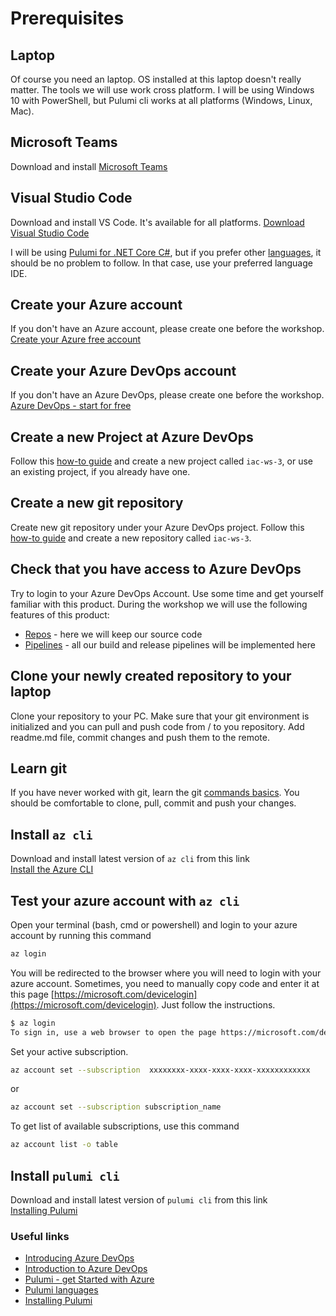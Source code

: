# Prerequisites

## Laptop

Of course you need an laptop. OS installed at this laptop doesn't really matter. The tools we will use work cross platform. I will be using Windows 10 with PowerShell, but Pulumi cli works at all platforms (Windows, Linux, Mac).

## Microsoft Teams

Download and install [Microsoft Teams](https://products.office.com/en-US/microsoft-teams/group-chat-software)

## Visual Studio Code

Download and install VS Code. It's available for all platforms.
[Download Visual Studio Code](https://code.visualstudio.com/download)

I will be using [Pulumi for .NET Core C#](https://www.pulumi.com/docs/intro/languages/dotnet/), but if you prefer other [languages](https://www.pulumi.com/docs/intro/languages/), it should be no problem to follow. In that case, use your preferred language IDE.

## Create your Azure account

If you don't have an Azure account, please create one before the workshop.
[Create your Azure free account](https://azure.microsoft.com/en-us/free/?WT.mc_id=AZ-MVP-5003837)

## Create your Azure DevOps account

If you don't have an Azure DevOps, please create one before the workshop.
[Azure DevOps - start for free](https://azure.microsoft.com/en-gb/services/devops/?WT.mc_id=DOP-MVP-5003837)

## Create a new Project at Azure DevOps

Follow this [how-to guide](https://docs.microsoft.com/en-us/azure/devops/organizations/projects/create-project?WT.mc_id=DOP-MVP-5003837) and create a new project called `iac-ws-3`, or use an existing project, if you already have one.

## Create a new git repository

Create new git repository under your Azure DevOps project. Follow this [how-to guide](https://docs.microsoft.com/en-us/azure/devops/repos/git/create-new-repo?WT.mc_id=DOP-MVP-5003837) and create a new repository called `iac-ws-3`.

## Check that you have access to Azure DevOps

Try to login to your Azure DevOps Account. Use some time and get yourself familiar with this product. During the workshop we will use the following features of this product:

* [Repos](https://docs.microsoft.com/en-gb/azure/devops/repos/get-started/what-is-repos?WT.mc_id=DOP-MVP-5003837) - here we will keep our source code
* [Pipelines](https://docs.microsoft.com/en-gb/azure/devops/pipelines/get-started/what-is-azure-pipelines?WT.mc_id=DOP-MVP-5003837) - all our build and release pipelines will be implemented here

## Clone your newly created repository to your laptop

Clone your repository to your PC. Make sure that your git environment is initialized and you can pull and push code from / to you repository. Add readme.md file, commit changes and push them to the remote.

## Learn git

If you have never worked with git, learn the git [commands basics](https://docs.gitlab.com/ee/gitlab-basics/start-using-git.html). You should be comfortable to clone, pull, commit and push your changes.

## Install `az cli`

Download and install latest version of `az cli` from this link  
[Install the Azure CLI](https://docs.microsoft.com/en-us/cli/azure/install-azure-cli?view=azure-cli-latest&WT.mc_id=AZ-MVP-5003837)

## Test your azure account with `az cli`

Open your terminal (bash, cmd or powershell) and login to your azure account by running this command

```bash
az login
```

You will be redirected to the browser where you will need to login with your azure account. Sometimes, you need to manually copy code and enter it at this page [https://microsoft.com/devicelogin](https://microsoft.com/devicelogin). Just follow the instructions.

```bash
$ az login
To sign in, use a web browser to open the page https://microsoft.com/devicelogin and enter the code DMBKTZBJL to authenticate.
```

Set your active subscription.

```bash
az account set --subscription  xxxxxxxx-xxxx-xxxx-xxxx-xxxxxxxxxxxx
```

or

```bash
az account set --subscription subscription_name
```

To get list of available subscriptions, use this command

```bash
az account list -o table
```

## Install `pulumi cli`

Download and install latest version of `pulumi cli` from this link  
[Installing Pulumi](https://www.pulumi.com/docs/get-started/install/)

### Useful links

* [Introducing Azure DevOps](https://azure.microsoft.com/en-us/blog/introducing-azure-devops/?WT.mc_id=DOP-MVP-5003837)
* [Introduction to Azure DevOps](https://www.youtube.com/watch?v=JhqpF-5E10I)
* [Pulumi - get Started with Azure](https://www.pulumi.com/docs/get-started/azure/)
* [Pulumi languages](https://www.pulumi.com/docs/intro/languages/)
* [Installing Pulumi](https://www.pulumi.com/docs/get-started/install/)